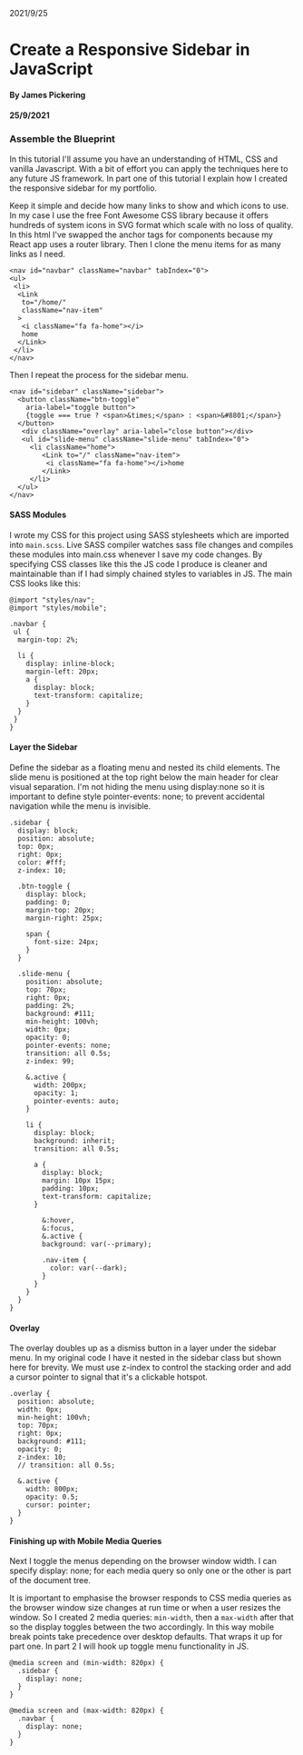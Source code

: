 2021/9/25

# Create a Responsive Sidebar in JavaScript

#### By James Pickering

#### 25/9/2021

### Assemble the Blueprint

In this tutorial I'll assume you have an understanding of HTML, CSS and vanilla Javascript. With a bit of effort you can apply the techniques here to any future JS framework. In part one of this tutorial I explain how I created the responsive sidebar for my portfolio.

Keep it simple and decide how many links to show and which icons to use. In my case I use the free Font Awesome CSS library because it offers hundreds of system icons in SVG format which scale with no loss of quality. In this html I've swapped the anchor tags for <Link> components because my React app uses a router library. Then I clone the menu items for as many links as I need.

```
<nav id="navbar" className="navbar" tabIndex="0">
<ul>
 <li>
  <Link
   to="/home/"
   className="nav-item"
  >
   <i className="fa fa-home"></i>
   home
  </Link>
 </li>
</nav>
```

Then I repeat the process for the sidebar menu.

```
<nav id="sidebar" className="sidebar">
  <button className="btn-toggle"
    aria-label="toggle button">
    {toggle === true ? <span>&times;</span> : <span>&#8801;</span>}
  </button>
   <div className="overlay" aria-label="close button"></div>
   <ul id="slide-menu" className="slide-menu" tabIndex="0">
     <li className="home">
     	<Link to="/" className="nav-item">
         <i className="fa fa-home"></i>home
        </Link>
     </li>
  </ul>
</nav>
```

#### SASS Modules

I wrote my CSS for this project using SASS stylesheets which are imported into `main.scss`. Live SASS compiler watches sass file changes and compiles these modules into main.css whenever I save my code changes. By specifying CSS classes like this the JS code I produce is cleaner and maintainable than if I had simply chained styles to variables in JS. The main CSS looks like this:

```
@import "styles/nav";
@import "styles/mobile";
```

```
.navbar {
 ul {
  margin-top: 2%;

  li {
    display: inline-block;
    margin-left: 20px;
    a {
      display: block;
      text-transform: capitalize;
    }
  }
 }
}
```

#### Layer the Sidebar

Define the sidebar as a floating menu and nested its child elements. The slide menu is positioned at the top right below the main header for clear visual separation. I'm not hiding the menu using display:none so it is important to define style pointer-events: none; to prevent accidental navigation while the menu is invisible.

```
.sidebar {
  display: block;
  position: absolute;
  top: 0px;
  right: 0px;
  color: #fff;
  z-index: 10;

  .btn-toggle {
    display: block;
    padding: 0;
    margin-top: 20px;
    margin-right: 25px;

    span {
      font-size: 24px;
    }
  }

  .slide-menu {
    position: absolute;
    top: 70px;
    right: 0px;
    padding: 2%;
    background: #111;
    min-height: 100vh;
    width: 0px;
    opacity: 0;
    pointer-events: none;
    transition: all 0.5s;
    z-index: 99;

    &.active {
      width: 200px;
      opacity: 1;
      pointer-events: auto;
    }

    li {
      display: block;
      background: inherit;
      transition: all 0.5s;

      a {
        display: block;
        margin: 10px 15px;
        padding: 10px;
        text-transform: capitalize;
      }

    	&:hover,
    	&:focus,
    	&.active {
        background: var(--primary);

        .nav-item {
          color: var(--dark);
        }
      }
    }
  }
}
```

#### Overlay

The overlay doubles up as a dismiss button in a layer under the sidebar menu. In my original code I have it nested in the sidebar class but shown here for brevity. We must use z-index to control the stacking order and add a cursor pointer to signal that it's a clickable hotspot.

```
.overlay {
  position: absolute;
  width: 0px;
  min-height: 100vh;
  top: 70px;
  right: 0px;
  background: #111;
  opacity: 0;
  z-index: 10;
  // transition: all 0.5s;

  &.active {
    width: 800px;
    opacity: 0.5;
    cursor: pointer;
  }
}
```

#### Finishing up with Mobile Media Queries

Next I toggle the menus depending on the browser window width. I can specify display: none; for each media query so only one or the other is part of the document tree.

It is important to emphasise the browser responds to CSS media queries as the browser window size changes at run time or when a user resizes the window. So I created 2 media queries: `min-width`, then a `max-width` after that so the display toggles between the two accordingly. In this way mobile break points take precedence over desktop defaults. That wraps it up for part one. In part 2 I will hook up toggle menu functionality in JS.

```
@media screen and (min-width: 820px) {
  .sidebar {
    display: none;
  }
}

@media screen and (max-width: 820px) {
  .navbar {
    display: none;
  }
}
```
